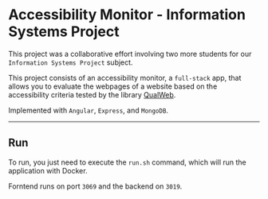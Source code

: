 # Accessibility Monitor - Information Systems Project

This project was a collaborative effort involving two more students for our ``` Information Systems Project``` subject.

This project consists of an accessibility monitor, a ```full-stack``` app, that allows you to evaluate the webpages of a website based on the accessibility criteria tested by the library [QualWeb](https://qualweb.di.fc.ul.pt/evaluator/).

Implemented with ```Angular```, ```Express```, and ```MongoDB```.

---
## Run

To run, you just need to execute the ```run.sh``` command, which will run the application with Docker.

Forntend runs on port ```3069``` and the backend on ```3019```.
